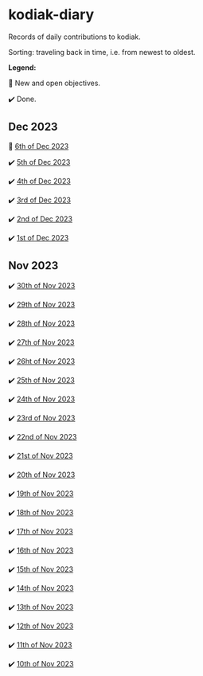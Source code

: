 # kodiak-diary
Records of daily contributions to kodiak.

Sorting: traveling back in time, i.e. from newest to oldest.

**Legend:**

:pencil: New and open objectives.

:heavy_check_mark: Done.

## Dec 2023

:pencil: [6th of Dec 2023](2023-12/2023-12-06.md)

:heavy_check_mark: [5th of Dec 2023](2023-12/2023-12-05.md)

:heavy_check_mark: [4th of Dec 2023](2023-12/2023-12-04.md)

:heavy_check_mark: [3rd of Dec 2023](2023-12/2023-12-03.md)

:heavy_check_mark: [2nd of Dec 2023](2023-12/2023-12-02.md)

:heavy_check_mark: [1st of Dec 2023](2023-12/2023-12-01.md)

## Nov 2023

:heavy_check_mark: [30th of Nov 2023](2023-11/2023-11-30.md)

:heavy_check_mark: [29th of Nov 2023](2023-11/2023-11-29.md)

:heavy_check_mark: [28th of Nov 2023](2023-11/2023-11-28.md)

:heavy_check_mark: [27th of Nov 2023](2023-11/2023-11-27.md)

:heavy_check_mark: [26ht of Nov 2023](2023-11/2023-11-26.md)

:heavy_check_mark: [25th of Nov 2023](2023-11/2023-11-25.md)

:heavy_check_mark: [24th of Nov 2023](2023-11/2023-11-24.md)

:heavy_check_mark: [23rd of Nov 2023](2023-11/2023-11-23.md)

:heavy_check_mark: [22nd of Nov 2023](2023-11/2023-11-22.md)

:heavy_check_mark: [21st of Nov 2023](2023-11/2023-11-21.md)

:heavy_check_mark: [20th of Nov 2023](2023-11/2023-11-20.md)

:heavy_check_mark: [19th of Nov 2023](2023-11/2023-11-19.md)

:heavy_check_mark: [18th of Nov 2023](2023-11/2023-11-18.md)

:heavy_check_mark: [17th of Nov 2023](2023-11/2023-11-17.md)

:heavy_check_mark: [16th of Nov 2023](2023-11/2023-11-16.md)

:heavy_check_mark: [15th of Nov 2023](2023-11/2023-11-15.md)

:heavy_check_mark: [14th of Nov 2023](2023-11/2023-11-14.md)

:heavy_check_mark: [13th of Nov 2023](2023-11/2023-11-13.md)

:heavy_check_mark: [12th of Nov 2023](2023-11/2023-11-12.md)

:heavy_check_mark: [11th of Nov 2023](2023-11/2023-11-11.md)

:heavy_check_mark: [10th of Nov 2023](2023-11/2023-11-10.md)
